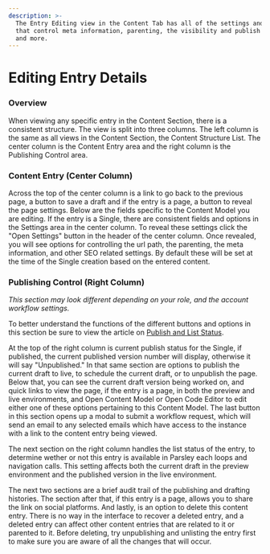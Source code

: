 ```yaml
---
description: >-
  The Entry Editing view in the Content Tab has all of the settings and fields
  that control meta information, parenting, the visibility and publish status,
  and more.
---
```


# Editing Entry Details

### Overview

When viewing any specific entry in the Content Section, there is a consistent structure. The view is split into three columns. The left column is the same as all views in the Content Section, the Content Structure List. The center column is the Content Entry area and the right column is the Publishing Control area.

### Content Entry \(Center Column\)

Across the top of the center column is a link to go back to the previous page, a button to save a draft and if the entry is a page, a button to reveal the page settings. Below are the fields specific to the Content Model you are editing. If the entry is a Single, there are consistent fields and options in the Settings area in the center column. To reveal these settings click the "Open Settings" button in the header of the center column. Once revealed, you will see options for controlling the url path, the parenting, the meta information, and other SEO related settings. By default these will be set at the time of the Single creation based on the entered content.

### Publishing Control \(Right Column\)

_This section may look different depending on your role, and the account workflow settings._

To better understand the functions of the different buttons and options in this section be sure to view the article on [Publish and List Status](/editing-publish-and-list-status/).

At the top of the right column is current publish status for the Single, if published, the current published version number will display, otherwise it will say "Unpublished." In that same section are options to publish the current draft to live, to schedule the current draft, or to unpublish the page. Below that, you can see the current draft version being worked on, and quick links to view the page, if the entry is a page, in both the preview and live environments, and Open Content Model or Open Code Editor to edit either one of these options pertaining to this Content Model. The last button in this section opens up a modal to submit a workflow request, which will send an email to any selected emails which have access to the instance with a link to the content entry being viewed.

The next section on the right column handles the list status of the entry, to determine wether or not this entry is available in Parsley each loops and navigation calls. This setting affects both the current draft in the preview environment and the published version in the live environment.

The next two sections are a brief audit trail of the publishing and drafting histories. The section after that, if this entry is a page, allows you to share the link on social platforms. And lastly, is an option to delete this content entry. There is no way in the interface to recover a deleted entry, and a deleted entry can affect other content entries that are related to it or parented to it. Before deleting, try unpublishing and unlisting the entry first to make sure you are aware of all the changes that will occur.

